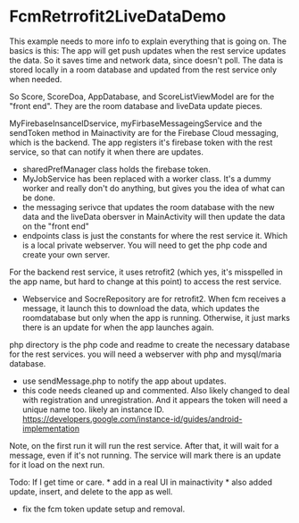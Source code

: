 FcmRetrrofit2LiveDataDemo
===========

This example needs to more info to explain everything that is going on.
The basics is this:  The app will get push updates when the rest service updates the data.
So it saves time and network data, since doesn't poll.  The data is stored locally in a room database and updated from the rest service only when needed.

So Score, ScoreDoa, AppDatabase, and ScoreListViewModel  are for the "front end".
They are the room database and liveData update pieces.

MyFirebaseInsanceIDservice, myFirbaseMessageingService and the sendToken method in Mainactivity are for the Firebase Cloud messaging, which is the backend.  The app registers it's
 firebase token with the rest service, so that can notify it when there are updates.
 * sharedPrefManager class holds the firebase token.
 * MyJobService has been replaced with a worker class.  It's a dummy worker and really don't do anything, but gives you the idea of what can be done.
 * the messaging serivce that updates the room database with the new data and the liveData obersver in MainActivity will then update the data on the "front end"
 * endpoints class is just the constants for where the rest service it.  Which is a local private webserver.  You will need to get the php code and create your own server.
 
For the backend rest service, it uses retrofit2 (which yes, it's misspelled in the app name, but hard to change at this point) to access the rest service.
 * Webservice and SocreRepository are for retrofit2.   When fcm receives a message, it launch this to download the data, which updates the roomdatabase but only when the app is running.  Otherwise, it just marks there is an update for when the app launches again.
 
 
php directory is the php code and readme to create the necessary database for the rest services.  you will need a webserver with php and mysql/maria database.
  * use sendMessage.php to notify the app about updates.  
  * this code needs cleaned up and commented.  Also likely changed to deal with registration and unregistration.  And it appears the token will need a unique name too.  likely an instance ID. https://developers.google.com/instance-id/guides/android-implementation
  
Note, on the first run it will run the rest service.  After that, it will wait for a message, even if it's not running.  The service will mark there is an update for it load
on the next run.
  
Todo:  If I get time or care.
    * add in a real UI in mainactivity
    * also added update, insert, and delete to the app as well.
  * fix the fcm token update setup and removal.




